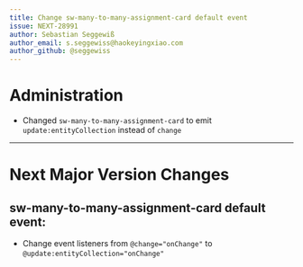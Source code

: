 ```yaml
---
title: Change sw-many-to-many-assignment-card default event
issue: NEXT-28991
author: Sebastian Seggewiß
author_email: s.seggewiss@haokeyingxiao.com
author_github: @seggewiss
---
```

# Administration
* Changed `sw-many-to-many-assignment-card` to emit `update:entityCollection` instead of `change`
___
# Next Major Version Changes
## sw-many-to-many-assignment-card default event:
* Change event listeners from `@change="onChange"` to `@update:entityCollection="onChange"`
